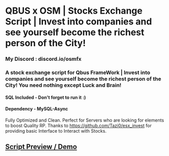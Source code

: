 # QBUS x OSM | Stocks Exchange Script | Invest into companies and see yourself become the richest person of the City!

### My Discord : discord.io/osmfx
### A stock exchange script for Qbus FrameWork | Invest into companies and see yourself become the richest person of the City! You need nothing except Luck and Brain!
#### SQL Included - Don't forget to run it :)
#### Dependency - MySQL-Async
Fully Optimized and Clean. Perfect for Servers who are looking for elements to boost Quality RP. 
Thanks to https://github.com/Tazi0/esx_invest for providing basic Interface to Interact with Stocks. 

## [Script Preview / Demo](https://www.youtube.com/watch?v=z6kGsspxL00)

